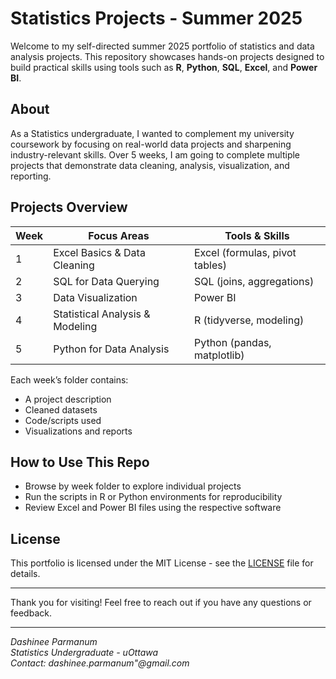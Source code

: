 # Statistics Projects - Summer 2025

Welcome to my self-directed summer 2025 portfolio of statistics and data analysis projects. This repository showcases hands-on projects designed to build practical skills using tools such as **R**, **Python**, **SQL**, **Excel**, and **Power BI**.

## About

As a Statistics undergraduate, I wanted to complement my university coursework by focusing on real-world data projects and sharpening industry-relevant skills. Over 5 weeks, I am going to complete multiple projects that demonstrate data cleaning, analysis, visualization, and reporting.

## Projects Overview

| Week | Focus Areas                         | Tools & Skills                 |
|------|-------------------------------------|--------------------------------|
| 1    | Excel Basics & Data Cleaning        | Excel (formulas, pivot tables) |
| 2    | SQL for Data Querying               | SQL (joins, aggregations)      |
| 3    | Data Visualization                  | Power BI                       |
| 4    | Statistical Analysis & Modeling     | R (tidyverse, modeling)        |
| 5    | Python for Data Analysis            | Python (pandas, matplotlib)    |

Each week’s folder contains:
- A project description
- Cleaned datasets
- Code/scripts used
- Visualizations and reports

## How to Use This Repo

- Browse by week folder to explore individual projects
- Run the scripts in R or Python environments for reproducibility
- Review Excel and Power BI files using the respective software

## License

This portfolio is licensed under the MIT License - see the [LICENSE](LICENSE) file for details.

---

Thank you for visiting! Feel free to reach out if you have any questions or feedback.

---

*Dashinee Parmanum*  
*Statistics Undergraduate - uOttawa*  
*Contact: dashinee.parmanum"@gmail.com*
